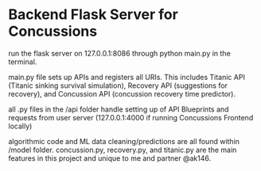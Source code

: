 # Backend Flask Server for Concussions

run the flask server on 127.0.0.1:8086 through 
python main.py
in the terminal.

main.py file sets up APIs and registers all URIs. This includes Titanic API (Titanic sinking survival simulation), Recovery API (suggestions for recovery), and Concussion API (concussion recovery time predictor).

all .py files in the /api folder handle setting up of API Blueprints and requests from user server (127.0.0.1:4000 if running Concussions Frontend locally)

algorithmic code and ML data cleaning/predictions are all found within /model folder. concussion.py, recovery.py, and titanic.py are the main features in this project and unique to me and partner @ak146.